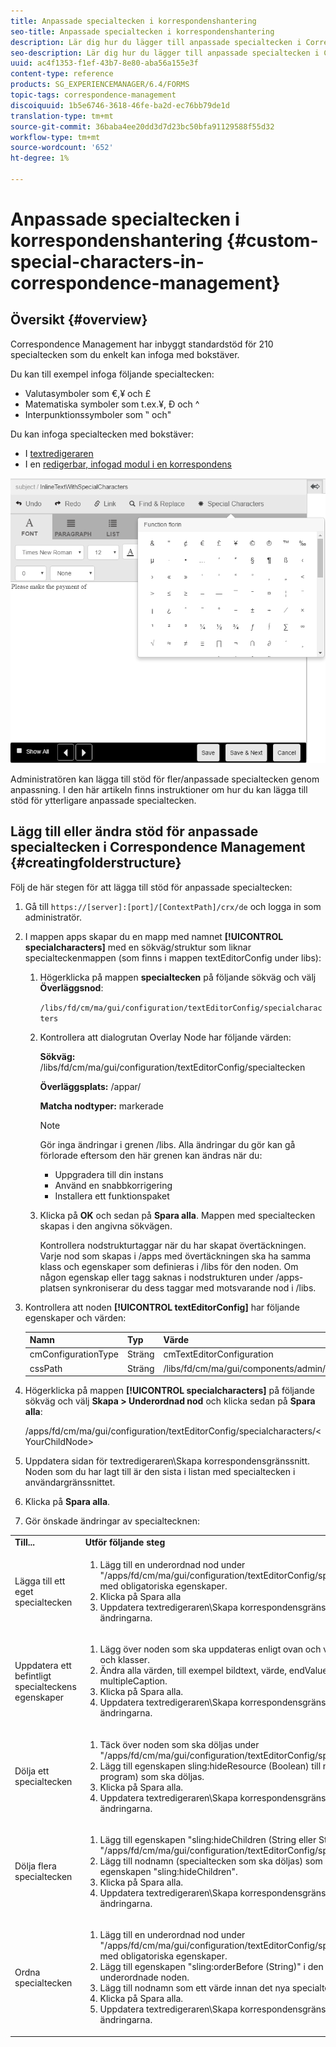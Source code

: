 ```yaml
---
title: Anpassade specialtecken i korrespondenshantering
seo-title: Anpassade specialtecken i korrespondenshantering
description: Lär dig hur du lägger till anpassade specialtecken i Correspondence Management.
seo-description: Lär dig hur du lägger till anpassade specialtecken i Correspondence Management.
uuid: ac4f1353-f1ef-43b7-8e80-aba56a155e3f
content-type: reference
products: SG_EXPERIENCEMANAGER/6.4/FORMS
topic-tags: correspondence-management
discoiquuid: 1b5e6746-3618-46fe-ba2d-ec76bb79de1d
translation-type: tm+mt
source-git-commit: 36baba4ee20dd3d7d23bc50bfa91129588f55d32
workflow-type: tm+mt
source-wordcount: '652'
ht-degree: 1%

---
```



# Anpassade specialtecken i korrespondenshantering {#custom-special-characters-in-correspondence-management}

## Översikt {#overview}

Correspondence Management har inbyggt standardstöd för 210 specialtecken som du enkelt kan infoga med bokstäver.

Du kan till exempel infoga följande specialtecken:

* Valutasymboler som €,¥ och £
* Matematiska symboler som t.ex.¥, Ð och ^
* Interpunktionssymboler som ‟ och&quot;

Du kan infoga specialtecken med bokstäver:

* I [textredigeraren](/help/forms/using/document-fragments.md#createtext)
* I en [redigerbar, infogad modul i en korrespondens](/help/forms/using/create-correspondence.md#managecontent)

![specialteckensinlinemodulen](assets/specialcharactersinlinemodule.png)

Administratören kan lägga till stöd för fler/anpassade specialtecken genom anpassning. I den här artikeln finns instruktioner om hur du kan lägga till stöd för ytterligare anpassade specialtecken.

## Lägg till eller ändra stöd för anpassade specialtecken i Correspondence Management {#creatingfolderstructure}

Följ de här stegen för att lägga till stöd för anpassade specialtecken:

1. Gå till `https://[server]:[port]/[ContextPath]/crx/de` och logga in som administratör.
1. I mappen apps skapar du en mapp med namnet **[!UICONTROL specialcharacters]** med en sökväg/struktur som liknar specialteckenmappen (som finns i mappen textEditorConfig under libs):

   1. Högerklicka på mappen **specialtecken** på följande sökväg och välj **Överläggsnod**:

      `/libs/fd/cm/ma/gui/configuration/textEditorConfig/specialcharacters`

   1. Kontrollera att dialogrutan Overlay Node har följande värden:

      **Sökväg:** /libs/fd/cm/ma/gui/configuration/textEditorConfig/specialtecken

      **Överläggsplats:** /appar/

      **Matcha nodtyper:** markerade

      >[!NOTE]
      >
      >Gör inga ändringar i grenen /libs. Alla ändringar du gör kan gå förlorade eftersom den här grenen kan ändras när du:
      >
      >* Uppgradera till din instans
      >* Använd en snabbkorrigering
      >* Installera ett funktionspaket


   1. Klicka på **OK** och sedan på **Spara alla**. Mappen med specialtecken skapas i den angivna sökvägen.

      Kontrollera nodstrukturtaggar när du har skapat övertäckningen. Varje nod som skapas i /apps med övertäckningen ska ha samma klass och egenskaper som definieras i /libs för den noden. Om någon egenskap eller tagg saknas i nodstrukturen under /apps-platsen synkroniserar du dess taggar med motsvarande nod i /libs.

1. Kontrollera att noden **[!UICONTROL textEditorConfig]** har följande egenskaper och värden:

   | Namn | Typ | Värde |
   |---|---|---|
   | cmConfigurationType | Sträng | cmTextEditorConfiguration |
   | cssPath | Sträng | /libs/fd/cm/ma/gui/components/admin/createasset/textcontrol/clientlibs/textcontrol |

1. Högerklicka på mappen **[!UICONTROL specialcharacters]** på följande sökväg och välj **Skapa > Underordnad nod** och klicka sedan på **Spara alla**:

   /apps/fd/cm/ma/gui/configuration/textEditorConfig/specialcharacters/&lt;YourChildNode>

1. Uppdatera sidan för textredigeraren\Skapa korrespondensgränssnitt. Noden som du har lagt till är den sista i listan med specialtecken i användargränssnittet.
1. Klicka på **Spara alla**.
1. Gör önskade ändringar av specialtecknen:

<table> 
 <tbody> 
  <tr> 
   <td><strong>Till...</strong></td> 
   <td><strong>Utför följande steg</strong></td> 
  </tr> 
  <tr> 
   <td>Lägga till ett eget specialtecken</td> 
   <td> 
    <ol> 
     <li>Lägg till en underordnad nod under "/apps/fd/cm/ma/gui/configuration/textEditorConfig/specialcharacters" med obligatoriska egenskaper.</li> 
     <li>Klicka på Spara alla</li> 
     <li>Uppdatera textredigeraren\Skapa korrespondensgränssnitt för att se ändringarna.</li> 
    </ol> </td> 
  </tr> 
  <tr> 
   <td>Uppdatera ett befintligt specialteckens egenskaper</td> 
   <td> 
    <ol> 
     <li>Lägg över noden som ska uppdateras enligt ovan och verifiera taggar och klasser.</li> 
     <li>Ändra alla värden, till exempel bildtext, värde, endValue och multipleCaption. </li> 
     <li>Klicka på Spara alla. </li> 
     <li>Uppdatera textredigeraren\Skapa korrespondensgränssnitt för att se ändringarna.</li> 
    </ol> </td> 
  </tr> 
  <tr> 
   <td>Dölja ett specialtecken</td> 
   <td> 
    <ol> 
     <li>Täck över noden som ska döljas under "/apps/fd/cm/ma/gui/configuration/textEditorConfig/specialtecken"</li> 
     <li>Lägg till egenskapen sling:hideResource (Boolean) till noden (under program) som ska döljas. </li> 
     <li>Klicka på Spara alla. </li> 
     <li>Uppdatera textredigeraren\Skapa korrespondensgränssnitt för att se ändringarna.<br /> </li> 
    </ol> </td> 
  </tr> 
  <tr> 
   <td>Dölja flera specialtecken</td> 
   <td> 
    <ol> 
     <li>Lägg till egenskapen "sling:hideChildren (String eller String[])" i "/apps/fd/cm/ma/gui/configuration/textEditorConfig/specialcharacters". </li> 
     <li>Lägg till nodnamn (specialtecken som ska döljas) som värden för egenskapen "sling:hideChildren". </li> 
     <li>Klicka på Spara alla. </li> 
     <li>Uppdatera textredigeraren\Skapa korrespondensgränssnitt för att se ändringarna.<br /> </li> 
    </ol> </td> 
  </tr> 
  <tr> 
   <td>Ordna specialtecken</td> 
   <td> 
    <ol> 
     <li>Lägg till en underordnad nod under "/apps/fd/cm/ma/gui/configuration/textEditorConfig/specialcharacters" med obligatoriska egenskaper. </li> 
     <li>Lägg till egenskapen "sling:orderBefore (String)" i den nyskapade underordnade noden. </li> 
     <li>Lägg till nodnamn som ett värde innan det nya specialtecknet visas. </li> 
     <li>Klicka på Spara alla. </li> 
     <li>Uppdatera textredigeraren\Skapa korrespondensgränssnitt för att se ändringarna.<br /> </li> 
    </ol> </td> 
  </tr> 
 </tbody> 
</table>

